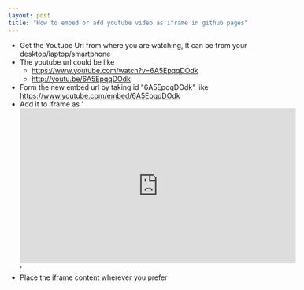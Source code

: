 ```yaml
---
layout: post
title: "How to embed or add youtube video as iframe in github pages"
---
```


- Get the Youtube Url from where you are watching, It can be from your desktop/laptop/smartphone
- The youtube url could be like 
    - https://www.youtube.com/watch?v=6A5EpqqDOdk
    - http://youtu.be/6A5EpqqDOdk
- Form the new embed url by taking id "6A5EpqqDOdk" like https://www.youtube.com/embed/6A5EpqqDOdk 
- Add it to iframe as '<iframe width="560" height="315" src="https://www.youtube.com/embed/6A5EpqqDOdk" frameborder="0" allowfullscreen></iframe>'
- Place the iframe content wherever you prefer
